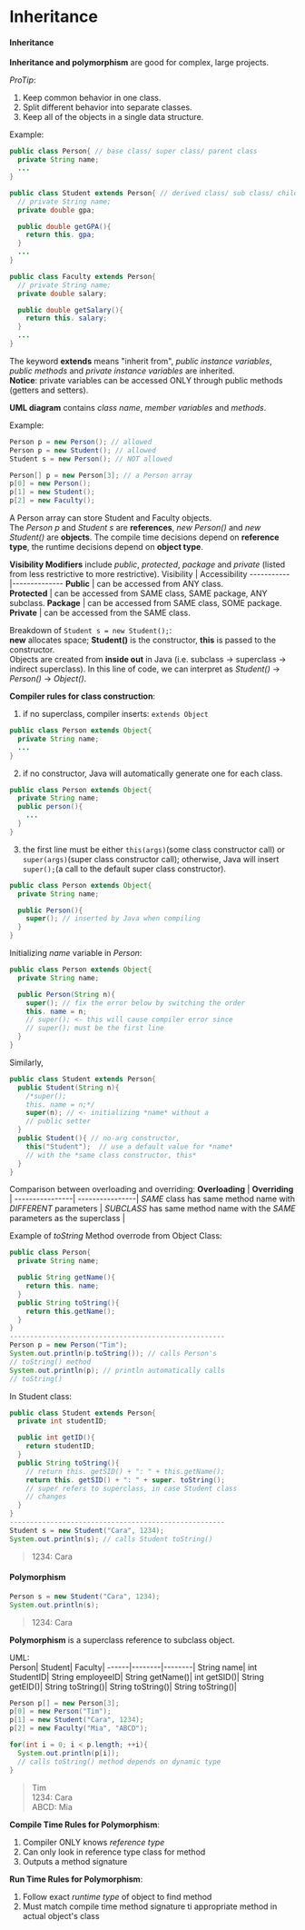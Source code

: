 # Inheritance

#### Inheritance

**Inheritance and polymorphism** are good for complex, large projects.  

*ProTip*:  
1. Keep common behavior in one class.  
2. Split different behavior into separate classes.  
3. Keep all of the objects in a single data structure.  

Example:
```java
public class Person{ // base class/ super class/ parent class
  private String name;
  ...
}

public class Student extends Person{ // derived class/ sub class/ child class
  // private String name;
  private double gpa;

  public double getGPA(){
    return this. gpa;
  }
  ...
}

public class Faculty extends Person{
  // private String name;
  private double salary;

  public double getSalary(){
    return this. salary;
  }
  ...
}
```
The keyword **extends** means "inherit from", *public instance variables*, *public methods* and *private instance variables* are inherited.  
**Notice**: private variables can be accessed ONLY through public methods (getters and setters).

**UML diagram** contains *class name*, *member variables* and *methods*.  

Example:
```java
Person p = new Person(); // allowed
Person p = new Student(); // allowed
Student s = new Person(); // NOT allowed

Person[] p = new Person[3]; // a Person array
p[0] = new Person();
p[1] = new Student();
p[2] = new Faculty();
```
A Person array can store Student and Faculty objects.  
The *Person p* and *Student s* are **references**, *new Person()* and *new Student()* are **objects**. The compile time decisions depend on **reference type**, the runtime decisions depend on **object type**.


**Visibility Modifiers** include *public*, *protected*, *package* and *private* (listed from less restrictive to more restrictive).
Visibility | Accessibility
-----------|--------------
**Public** | can be accessed from ANY class.  
**Protected** | can be accessed from SAME class, SAME package, ANY subclass.
**Package** | can be accessed from SAME class, SOME package. 
**Private** | can be accessed from the SAME class.

Breakdown of ```Student s = new Student();```:  
**new** allocates space; **Student()** is the constructor, **this** is passed to the constructor.  
Objects are created from **inside out** in Java (i.e. subclass -> superclass -> indirect superclass). In this line of code, we can interpret as *Student()* -> *Person()* -> *Object()*.

**Compiler rules for class construction**:  
1. if no superclass, compiler inserts: ```extends Object```  
```java
public class Person extends Object{
  private String name;
  ...
} 
```
2. if no constructor, Java will automatically generate one for each class.
```java
public class Person extends Object{
  private String name;
  public person(){
    ...
  }
}
```
3. the first line must be either ```this(args)```(some class constructor call) or ```super(args)```(super class constructor call); otherwise, Java will insert ```super();```(a call to the default super class constructor).
```java
public class Person extends Object{
  private String name;

  public Person(){
    super(); // inserted by Java when compiling
  }
}
```

Initializing *name* variable in *Person*:
```java
public class Person extends Object{
  private String name;

  public Person(String n){
    super(); // fix the error below by switching the order
    this. name = n;
    // super(); <- this will cause compiler error since 
    // super(); must be the first line 
  }
}
```
Similarly, 
```java
public class Student extends Person{
  public Student(String n){
    /*super();
    this. name = n;*/
    super(n); // <- initializing *name* without a 
    // public setter
  }
  public Student(){ // no-arg constructor,
    this("Student");  // use a default value for *name* 
    // with the *same class constructor, this*
  }
}
```

Comparison between overloading and overriding:
**Overloading** |  **Overriding** |
----------------| ----------------|
*SAME* class has same method name with *DIFFERENT* parameters | *SUBCLASS* has same method name with the *SAME* parameters as the superclass |

Example of *toString* Method overrode from Object Class:  
```java
public class Person{
  private String name;

  public String getName(){
    return this. name;
  }
  public String toString(){
    return this.getName();
  }
}
-----------------------------------------------------
Person p = new Person("Tim");
System.out.println(p.toString()); // calls Person's 
// toString() method
System.out.println(p); // println automatically calls 
// toString()
```

In Student class:
```java
public class Student extends Person{
  private int studentID;

  public int getID(){
    return studentID;
  }
  public String toString(){
    // return this. getSID() + ": " + this.getName();
    return this. getSID() + ": " + super. toString(); 
    // super refers to superclass, in case Student class 
    // changes
  }
}
-----------------------------------------------------
Student s = new Student("Cara", 1234);
System.out.println(s); // calls Student toString()
```
> 1234: Cara


#### Polymorphism

```java
Person s = new Student("Cara", 1234);
System.out.println(s);
```
> 1234: Cara

**Polymorphism** is a superclass reference to subclass object.

UML:  
Person| Student| Faculty|
------|--------|--------|
String name| int StudentID| String employeeID|
String getName()| int getSID()| String getEID()|
String toString()| String toString()| String toString()|

```java
Person p[] = new Person[3];
p[0] = new Person("Tim");
p[1] = new Student("Cara", 1234);
p[2] = new Faculty("Mia", "ABCD");

for(int i = 0; i < p.length; ++i){
  System.out.println(p[i]);
  // calls toString() method depends on dynamic type
}
```
>Tim  
> 1234: Cara  
> ABCD: Mia  


**Compile Time Rules for Polymorphism**:    
1. Compiler ONLY knows *reference type*  
2. Can only look in reference type class for method  
3. Outputs a method signature  

**Run Time Rules for Polymorphism**:
1. Follow exact *runtime type* of object to find method    
2. Must match compile time method signature ti appropriate method in actual object's class  
